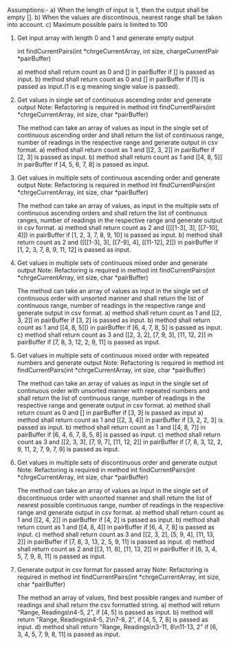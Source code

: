 Assumptions:- 
	a) When the length of input is 1, then the output shall be empty [].
    b) When the values are discontinous, nearest range shall be taken into account.
    c) Maximum possible pairs is limited to 100

1) Get input array with length 0 and 1 and generate empty output
    
    int findCurrentPairs(int *chrgeCurrentArray, int size, chargeCurrentPair *pairBuffer)

	a) method shall return count as 0 and [] in pairBuffer if [] is passed as input.
	b) method shall return count as 0 and [] in pairBuffer if [1] is passed as input.(1 is e.g meaning single value is passed).

2) Get values in single set of continuous ascending order and generate output
    Note: Refactoring is required in method int findCurrentPairs(int *chrgeCurrentArray, int size, char *pairBuffer)

    The method can take an array of values as input in the single set of continuous ascending order and shall return the list of continuous range, number of readings in the respective range and generate output in csv format.
        a) method shall return count as 1 and [[2, 3, 2]] in pairBuffer if [2, 3] is passed as input.
        b) method shall return count as 1 and [[4, 8, 5]] in pairBuffer if [4, 5, 6, 7, 8] is passed as input.

3) Get values in multiple sets of continuous ascending order and generate output
    Note: Refactoring is required in method int findCurrentPairs(int *chrgeCurrentArray, int size, char *pairBuffer)

    The method can take an array of values, as input in the multiple sets of continuous ascending orders and shall return the list of continuous ranges, number of readings in the respective range and generate output in csv format.
        a) method shall return count as 2 and ([[[1-3], 3], [[7-10], 4]]) in pairBuffer if [1, 2, 3, 7, 8, 9, 10] is passed as input.
        b) method shall return count as 2 and ([[[1-3], 3], [[7-9], 4], [[11-12], 2]]) in pairBuffer if [1, 2, 3, 7, 8, 9, 11, 12] is passed as input.

4) Get values in multiple sets of continuous mixed order and generate output
    Note: Refactoring is required in method int findCurrentPairs(int *chrgeCurrentArray, int size, char *pairBuffer)

    The method can take an array of values as input in the single set of continuous order with unsorted manner and shall return the list of continuous range, number of readings in the respective range and generate output in csv format.
        a) method shall return count as 1 and [[2, 3, 2]] in pairBuffer if [3, 2] is passed as input.
        b) method shall return count as 1 and [[4, 8, 5]]) in pairBuffer if [6, 4, 7, 8, 5] is passed as input.
        c) method shall return count as 3 and [[2, 3, 2], [7, 9, 3], [11, 12, 2]] in pairBuffer if [7, 8, 3, 12, 2, 9, 11] is passed as input.

5) Get values in multiple sets of continuous mixed order with repeated numbers and generate output
    Note: Refactoring is required in method int findCurrentPairs(int *chrgeCurrentArray, int size, char *pairBuffer)

    The method can take an array of values as input in the single set of continuous order with unsorted manner with repeated numbers and shall return the list of continuous range, number of readings in the respective range and generate output in csv format.
        a) method shall return count as 0 and [] in pairBuffer if [3, 3] is passed as input
        a) method shall return count as 1 and [[2, 3, 4]] in pairBuffer if [3, 2, 2, 3] is passed as input.
        b) method shall return count as 1 and [[4, 8, 7]] in pairBuffer if [6, 4, 6, 7, 8, 5, 8] is passed as input.
        c) method shall return count as 3 and [[2, 3, 3], [7, 9, 7], [11, 12, 2]] in pairBuffer if [7, 8, 3, 12, 2, 9, 11, 2, 7, 9, 7, 9] is passed as input.

6) Get values in multiple sets of discontinuous order and generate output
    Note: Refactoring is required in method int findCurrentPairs(int *chrgeCurrentArray, int size, char *pairBuffer)

    The method can take an array of values as input in the single set of discontinuous order with unsorted manner and shall return the list of nearest possible continuous range, number of readings in the respective range and generate output in csv format.
        a) method shall return count as 1 and [[2, 4, 2]] in pairBuffer if [4, 2] is passed as input.
        b) method shall return count as 1 and [[4, 8, 4]] in pairBuffer if [6, 4, 7, 8] is passed as input.
        c) method shall return count as 3 and [[2, 3, 2], [5, 9, 4], [11, 13, 2]] in pairBuffer if [7, 8, 3, 13, 2, 5, 9, 11] is passed as input.
        d) method shall return count as 2 and [[3, 11, 8], [11, 13, 2]] in pairBuffer if [6, 3, 4, 5, 7, 9, 8, 11] is passed as input.

7) Generate output in csv format for passed array
    Note: Refactoring is required in method int findCurrentPairs(int *chrgeCurrentArray, int size, char *pairBuffer)
	
	The method an array of values, find best possible ranges and number of readings and shall return the csv formatted string.
        a) method will return "Range, Readings\n4-5, 2", if [4, 5] is passed as input.
        b) method will return "Range, Readings\n4-5, 2\n7-8, 2", if [4, 5, 7, 8] is passed as input.
        d) method shall return "Range, Readings\n3-11, 8\n11-13, 2" if [6, 3, 4, 5, 7, 9, 8, 11] is passed as input.
